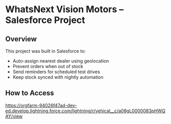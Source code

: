 # WhatsNext Vision Motors – Salesforce Project

## Overview
This project was built in Salesforce to:
- Auto-assign nearest dealer using geolocation
- Prevent orders when out of stock
- Send reminders for scheduled test drives
- Keep stock synced with nightly automation

## How to Access
https://orgfarm-94026f47ad-dev-ed.develop.lightning.force.com/lightning/r/vehical__c/a08gL0000083pHWQAY/view


